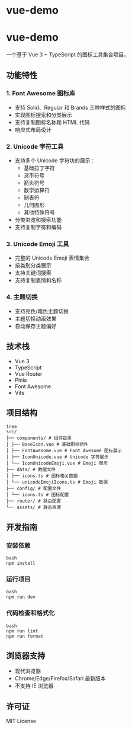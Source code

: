 # vue-demo

# vue-demo

一个基于 Vue 3 + TypeScript 的图标工具集合项目。

## 功能特性

### 1. Font Awesome 图标库

- 支持 Solid、Regular 和 Brands 三种样式的图标
- 实现图标搜索和分类展示
- 支持复制图标名称和 HTML 代码
- 响应式布局设计

### 2. Unicode 字符工具

- 支持多个 Unicode 字符块的展示：
  - 基础拉丁字符
  - 货币符号
  - 箭头符号
  - 数学运算符
  - 制表符
  - 几何图形
  - 其他特殊符号
- 分类浏览和搜索功能
- 支持复制字符和编码

### 3. Unicode Emoji 工具

- 完整的 Unicode Emoji 表情集合
- 按类别分类展示
- 支持关键词搜索
- 支持复制表情和名称

### 4. 主题切换

- 支持亮色/暗色主题切换
- 主题切换动画效果
- 自动保存主题偏好

## 技术栈

- Vue 3
- TypeScript
- Vue Router
- Pinia
- Font Awesome
- Vite

## 项目结构

```
tree
src/
├── components/ # 组件目录
│ ├── BaseIcon.vue # 基础图标组件
│ ├── FontAwesome.vue # Font Awesome 图标展示
│ ├── IconUnicode.vue # Unicode 字符展示
│ └── IconUnicodeEmoji.vue # Emoji 展示
├── data/ # 数据文件
│ ├── icons.ts # 图标相关数据
│ └── unicodeEmojiIcons.ts # Emoji 数据
├── config/ # 配置文件
│ └── icons.ts # 图标配置
├── router/ # 路由配置
└── assets/ # 静态资源
```

## 开发指南

### 安装依赖

```
bash
npm install
```

### 运行项目

```
bash
npm run dev
```

### 代码检查和格式化

```
bash
npm run lint
npm run format
```

## 浏览器支持

- 现代浏览器
- Chrome/Edge/Firefox/Safari 最新版本
- 不支持 IE 浏览器

## 许可证

MIT License
